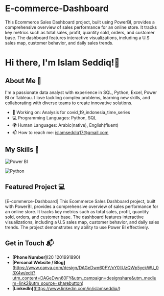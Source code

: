 # E-commerce-Dashboard
This Ecommerce Sales Dashboard project, built using PowerBI, provides a comprehensive overview of sales performance for an online store. It tracks key metrics such as total sales, profit, quantity sold, orders, and customer base. The dashboard features interactive visualizations, including a U.S sales map, customer behavior, and daily sales trends.
# Hi there, I'm Islam Seddiq!👋

## About Me 🚀

I'm a passionate data analyst with experience in SQL, Python, Excel, Power BI or Tableau. I love tackling complex problems, learning new skills, and collaborating with diverse teams to create innovative solutions.

- 🔭 Working on: Analysis for covid_19_indonesia_time_series 
- 💻 Programming Languages: Python, SQL
- 🌍 Human Languages: Arabic(native), English(fluent)
- 📫 How to reach me: islamseddiq17@gmail.com

## My Skills 🧠

![Power BI](https://drive.google.com/drive/folders/1ZjWI4FefGHOG5lSEvmp4cnmGlnUoxCtq?usp=drive_link)

![Python](https://colab.research.google.com/drive/10oUDQfylLUPO6rltLC_Zsaj4d_q-fHsX?usp=drive_link)

## Featured Project 💻

[E-commerce-Dashboard] This Ecommerce Sales Dashboard project, built with PowerBI, provides a comprehensive overview of sales performance for an online store. It tracks key metrics such as total sales, profit, quantity sold, orders, and customer base. The dashboard features interactive visualizations, including a U.S sales map, customer behavior, and daily sales trends. The project demonstrates my ability to use Power BI effectively.


## Get in Touch 📬
- **[Phone Number]**(20 1201991890)
- **[Personal Website / Blog]**(https://www.canva.com/design/DAGeDwn60FY/xY0llUzQWp5yekWU_03X4w/edit?utm_content=DAGeDwn60FY&utm_campaign=designshare&utm_medium=link2&utm_source=sharebutton)
- **[LinkedIn]**(https://www.linkedin.com/in/islamseddiq/)
